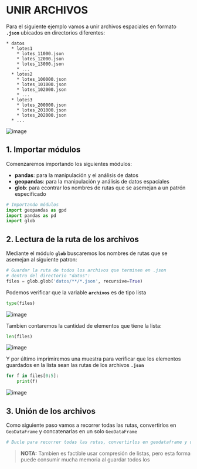 # UNIR ARCHIVOS

Para el siguiente ejemplo vamos a unir archivos espaciales en formato **`.json`** ubicados en directorios diferentes:

```
* datos
  * lotes1
    * lotes_11000.json
    * lotes_12000.json
    * lotes_13000.json
    * ...
  * lotes2
    * lotes_100000.json
    * lotes_101000.json
    * lotes_102000.json
    * ...
  * lotes3
    * lotes_200000.json
    * lotes_201000.json
    * lotes_202000.json
  * ...  
```

![image](https://user-images.githubusercontent.com/88239150/228713934-4a102414-9cab-44fb-98b1-bf5209f3573c.png)

## 1. Importar módulos

Comenzaremos importando los siguientes módulos:

* **pandas**: para la manipulación y el análisis de datos
* **geopandas**: para la manipulación y análisis de datos espaciales 
* **glob**: para econtrar los nombres de rutas que se asemejan a un patrón especificado

```python
# Importando módulos
import geopandas as gpd
import pandas as pd
import glob
```

## 2. Lectura de la ruta de los archivos

Mediante el módulo **`glob`** buscaremos los nombres de rutas que se asemejan al siguiente patron:

```python
# Guardar la ruta de todos los archivos que terminen en .json
# dentro del directorio "datos":
files = glob.glob('datos/**/*.json', recursive=True)
```

Podemos verificar que la variable **`archivos`** es de tipo lista

```python
type(files)
```

![image](https://user-images.githubusercontent.com/88239150/228715200-503d1cd8-2f05-4590-b20f-fe4a5290b8ac.png)

Tambien contaremos la cantidad de elementos que tiene la lista:

```python
len(files)
```

![image](https://user-images.githubusercontent.com/88239150/228715316-412954d6-1dec-4bfb-874e-7107252fab10.png)


Y por último imprimiremos una muestra para verificar que los elementos guardados en la lista sean las rutas de los archivos **`.json`**

```python
for f in files[0:5]:
    print(f)
```

![image](https://user-images.githubusercontent.com/88239150/228715547-42d89991-3575-41f1-bb25-2f251b16b357.png)

## 3. Unión de los archivos

Como siguiente paso vamos a recorrer todas las rutas, convertirlos en `GeoDataFrame` y concatenarlas en un solo `GeoDataFrame`

```python
# Bucle para recorrer todas las rutas, convertirlos en geodataframe y unirlos

```

> **NOTA:** Tambien es factible usar compresión de listas, pero esta forma puede consumir mucha memoria al guardar todos los
